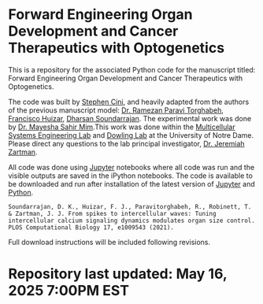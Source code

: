 # Forward Engineering Organ Development and Cancer Therapeutics with Optogenetics

This is a repository for the associated Python code for the manuscript titled: Forward Engineering Organ Development and Cancer Therapeutics with Optogenetics. 


The code was built by [Stephen Cini](https://www.linkedin.com/in/stephen-cini/), and heavily adapted from the authors of the previous manuscript model: [Dr. Ramezan Paravi Torghabeh](https://www.linkedin.com/in/ramezan-paravi-torghabeh-phd-b432baa0/), [Francisco Huizar](https://www.linkedin.com/in/francisco-huizar-82bb1a127/), [Dharsan Soundarrajan](https://scholar.google.com/citations?user=AWv4OiIAAAAJ&hl=en). The experimental work was done by [Dr. Mayesha Sahir Mim](https://www.linkedin.com/in/mmim/).This work was done within the [Multicellular Systems Engineering Lab](http://sites.nd.edu/zartmanlab/) and [Dowling Lab](https://dowlinglab.nd.edu/) at the University of Notre Dame. Please direct any questions to the lab principal investigator, [Dr. Jeremiah Zartman](http://sites.nd.edu/zartmanlab/contacts/).


All code was done using [Jupyter](https://jupyter.org/) notebooks where all code was run and the visible outputs are saved in the iPython notebooks. The code is available to be downloaded and run after installation of the latest version of [Jupyter](https://jupyter.org/) and [Python](https://www.python.org/).

```
Soundarrajan, D. K., Huizar, F. J., Paravitorghabeh, R., Robinett, T. & Zartman, J. J. From spikes to intercellular waves: Tuning intercellular calcium signaling dynamics modulates organ size control. PLOS Computational Biology 17, e1009543 (2021).
```

Full download instructions will be included following revisions.

# Repository last updated: May 16, 2025 7:00PM EST
